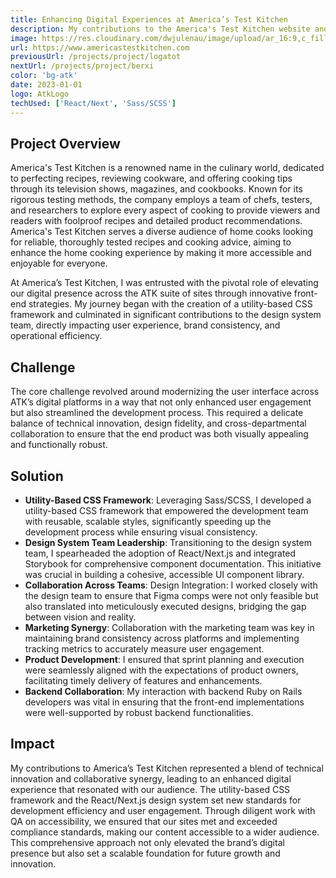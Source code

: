 ```yaml
---
title: Enhancing Digital Experiences at America’s Test Kitchen
description: My contributions to the America's Test Kitchen website and app.
image: https://res.cloudinary.com/dwjulenau/image/upload/ar_16:9,c_fill,dpr_2.0,f_auto,fl_progressive,q_auto,w_736/v1710941652/josh-portfolio/atk.jpg
url: https://www.americastestkitchen.com
previousUrl: /projects/project/logatot
nextUrl: /projects/project/berxi
color: 'bg-atk'
date: 2023-01-01
logo: AtkLogo
techUsed: ['React/Next', 'Sass/SCSS']
---
```


## Project Overview
America's Test Kitchen is a renowned name in the culinary world, dedicated to perfecting recipes, reviewing cookware, and offering cooking tips through its television shows, magazines, and cookbooks. Known for its rigorous testing methods, the company employs a team of chefs, testers, and researchers to explore every aspect of cooking to provide viewers and readers with foolproof recipes and detailed product recommendations. America's Test Kitchen serves a diverse audience of home cooks looking for reliable, thoroughly tested recipes and cooking advice, aiming to enhance the home cooking experience by making it more accessible and enjoyable for everyone.

At America’s Test Kitchen, I was entrusted with the pivotal role of elevating our digital presence across the ATK suite of sites through innovative front-end strategies. My journey began with the creation of a utility-based CSS framework and culminated in significant contributions to the design system team, directly impacting user experience, brand consistency, and operational efficiency.

## Challenge
The core challenge revolved around modernizing the user interface across ATK’s digital platforms in a way that not only enhanced user engagement but also streamlined the development process. This required a delicate balance of technical innovation, design fidelity, and cross-departmental collaboration to ensure that the end product was both visually appealing and functionally robust.

## Solution
- **Utility-Based CSS Framework**: Leveraging Sass/SCSS, I developed a utility-based CSS framework that empowered the development team with reusable, scalable styles, significantly speeding up the development process while ensuring visual consistency.
- **Design System Team Leadership**: Transitioning to the design system team, I spearheaded the adoption of React/Next.js and integrated Storybook for comprehensive component documentation. This initiative was crucial in building a cohesive, accessible UI component library.
- **Collaboration Across Teams**: Design Integration: I worked closely with the design team to ensure that Figma comps were not only feasible but also translated into meticulously executed designs, bridging the gap between vision and reality.
- **Marketing Synergy**: Collaboration with the marketing team was key in maintaining brand consistency across platforms and implementing tracking metrics to accurately measure user engagement.
- **Product Development**: I ensured that sprint planning and execution were seamlessly aligned with the expectations of product owners, facilitating timely delivery of features and enhancements.
- **Backend Collaboration**: My interaction with backend Ruby on Rails developers was vital in ensuring that the front-end implementations were well-supported by robust backend functionalities.

## Impact
My contributions to America’s Test Kitchen represented a blend of technical innovation and collaborative synergy, leading to an enhanced digital experience that resonated with our audience. The utility-based CSS framework and the React/Next.js design system set new standards for development efficiency and user engagement. Through diligent work with QA on accessibility, we ensured that our sites met and exceeded compliance standards, making our content accessible to a wider audience. This comprehensive approach not only elevated the brand’s digital presence but also set a scalable foundation for future growth and innovation.
